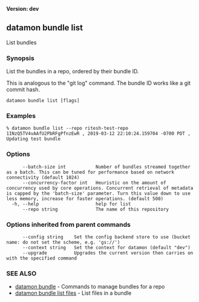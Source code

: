 **Version: dev**

## datamon bundle list

List bundles

### Synopsis

List the bundles in a repo, ordered by their bundle ID.

This is analogous to the "git log" command. The bundle ID works like a git commit hash.

```
datamon bundle list [flags]
```

### Examples

```
% datamon bundle list --repo ritesh-test-repo
1INzQ5TV4vAAfU2PbRFgPfnzEwR , 2019-03-12 22:10:24.159704 -0700 PDT , Updating test bundle
```

### Options

```
      --batch-size int           Number of bundles streamed together as a batch. This can be tuned for performance based on network connectivity (default 1024)
      --concurrency-factor int   Heuristic on the amount of concurrency used by core operations. Concurrent retrieval of metadata is capped by the 'batch-size' parameter. Turn this value down to use less memory, increase for faster operations. (default 500)
  -h, --help                     help for list
      --repo string              The name of this repository
```

### Options inherited from parent commands

```
      --config string    Set the config backend store to use (bucket name: do not set the scheme, e.g. 'gs://')
      --context string   Set the context for datamon (default "dev")
      --upgrade          Upgrades the current version then carries on with the specified command
```

### SEE ALSO

* [datamon bundle](datamon_bundle.md)	 - Commands to manage bundles for a repo
* [datamon bundle list files](datamon_bundle_list_files.md)	 - List files in a bundle


